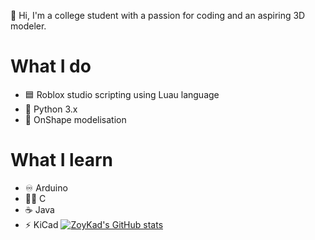 👋 Hi, I'm a college student with a passion for coding and an aspiring 3D modeler.
# What I do
- 🟦 Roblox studio scripting using Luau language
- 🐍 Python 3.x
- 👾 OnShape modelisation
# What I learn
- ♾️ Arduino
- 👨‍💻 C 
- ☕ Java
- ⚡ KiCad
[![ZoyKad's GitHub stats](https://github-readme-stats.vercel.app/api?username=zoykad&theme=tokyonight&show_icons=true)](https://github.com/anuraghazra/github-readme-stats)
